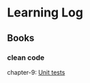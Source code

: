# Learning Log

## Books

### clean code
 chapter-9: [Unit tests](https://github.com/sowmiyamuthuraman/Learnings/blob/master/clean-code/unit-test.md)
